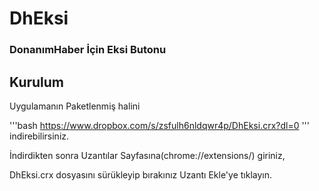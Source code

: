 # DhEksi

### DonanımHaber İçin Eksi Butonu

Kurulum
-----------

Uygulamanın Paketlenmiş halini 

'''bash
https://www.dropbox.com/s/zsfulh6nldqwr4p/DhEksi.crx?dl=0
'''
indirebilirsiniz.

İndirdikten sonra Uzantılar Sayfasına(chrome://extensions/) giriniz, 

DhEksi.crx dosyasını sürükleyip bırakınız Uzantı Ekle'ye tıklayın. 
